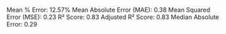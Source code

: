 Mean % Error: 12.57%
Mean Absolute Error (MAE): 0.38
Mean Squared Error (MSE): 0.23
R² Score: 0.83
Adjusted R² Score: 0.83
Median Absolute Error: 0.29